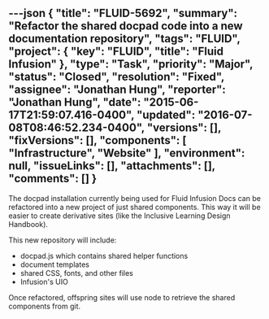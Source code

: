 ---json
{
  "title": "FLUID-5692",
  "summary": "Refactor the shared docpad code into a new documentation repository",
  "tags": "FLUID",
  "project": {
    "key": "FLUID",
    "title": "Fluid Infusion"
  },
  "type": "Task",
  "priority": "Major",
  "status": "Closed",
  "resolution": "Fixed",
  "assignee": "Jonathan Hung",
  "reporter": "Jonathan Hung",
  "date": "2015-06-17T21:59:07.416-0400",
  "updated": "2016-07-08T08:46:52.234-0400",
  "versions": [],
  "fixVersions": [],
  "components": [
    "Infrastructure",
    "Website"
  ],
  "environment": null,
  "issueLinks": [],
  "attachments": [],
  "comments": []
}
---
The docpad installation currently being used for Fluid Infusion Docs can be refactored into a new project of just shared components. This way it will be easier to create derivative sites (like the Inclusive Learning Design Handbook).

This new repository will include:

* docpad.js which contains shared helper functions
* document templates
* shared CSS, fonts, and other files
* Infusion's UIO

Once refactored, offspring sites will use node to retrieve the shared components from git.

        